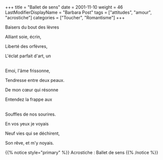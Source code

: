 +++
title = "Ballet de sens"
date = 2001-11-10
weight = 46
LastModifierDisplayName = "Barbara Post"
tags = ["attitudes", "amour", "acrostiche"]
categories = ["Toucher", "Romantisme"]
+++

Baisers du bout des lèvres

Alliant soie, écrin,

Liberté des orfèvres,

L'éclat parfait d'art, un

 \
Emoi, l'âme frissonne,

Tendresse entre deux peaux.

De mon cœur qui résonne

Entendez la frappe aux

 \
Souffles de nos sourires.

En vos yeux je voyais

Neuf vies qui se déchirent,

Son rêve, et m'y noyais.

{{% notice style="primary" %}}
Acrostiche : Ballet de sens
{{% /notice %}}
